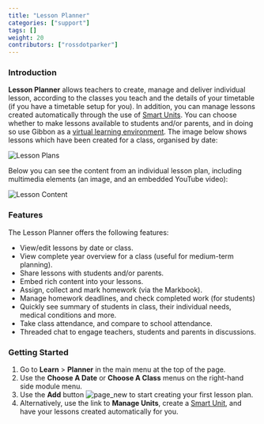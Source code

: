 ```yaml
---
title: "Lesson Planner"
categories: ["support"]
tags: []
weight: 20
contributors: ["rossdotparker"]
---
```


### Introduction

**Lesson Planner** allows teachers to create, manage and deliver individual lesson, according to the classes you teach and the details of your timetable (if you have a timetable setup for you). In addition, you can manage lessons created automatically through the use of [Smart Units](/teachers/learn/planner/units/). You can choose whether to make lessons available to students and/or parents, and in doing so use Gibbon as a [virtual learning environment](http://en.wikipedia.org/wiki/Virtual_learning_environment). The image below shows lessons which have been created for a class, organised by date:

![Lesson Plans](/img/teachers/lesson-plans.png)

Below you can see the content from an individual lesson plan, including multimedia elements (an image, and an embedded YouTube video):

![Lesson Content](/img/teachers/lesson-content.png)

### Features

The Lesson Planner offers the following features:

*   View/edit lessons by date or class.
*   View complete year overview for a class (useful for medium-term planning).
*   Share lessons with students and/or parents.
*   Embed rich content into your lessons.
*   Assign, collect and mark homework (via the Markbook).
*   Manage homework deadlines, and check completed work (for students)
*   Quickly see summary of students in class, their individual needs, medical conditions and more.
*   Take class attendance, and compare to school attendance.
*   Threaded chat to engage teachers, students and parents in discussions.

### Getting Started

1.  Go to **Learn** > **Planner** in the main menu at the top of the page.
2.  Use the **Choose A Date** or **Choose A Class** menus on the right-hand side module menu.
3.  Use the **Add** button ![page_new](/img/teachers/add-button.png?classes=inline) to start creating your first lesson plan.
4.  Alternatively, use the link to **Manage Units**, create a [Smart Unit](/teachers/learn/planner/units/), and have your lessons created automatically for you.
